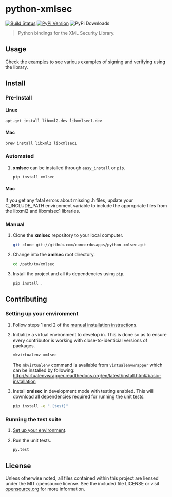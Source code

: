 # python-xmlsec
[![Build Status](https://travis-ci.org/concordusapps/python-xmlsec.png?branch=master)](https://travis-ci.org/concordusapps/python-xmlsec)
[![PyPi Version](https://pypip.in/v/xmlsec/badge.png)](https://pypi.python.org/pypi/xmlsec)
![PyPi Downloads](https://pypip.in/d/xmlsec/badge.png)
> Python bindings for the XML Security Library.

## Usage

Check the [examples](https://github.com/concordusapps/python-xmlsec/tree/master/tests/examples) to see various examples of signing and verifying using the library.

## Install

### Pre-Install

#### Linux

   ```sh
   apt-get install libxml2-dev libxmlsec1-dev
   ```

#### Mac

   ```sh
   brew install libxml2 libxmlsec1
   ```

### Automated

1. **xmlsec** can be installed through `easy_install` or `pip`.

   ```sh
   pip install xmlsec
   ```

#### Mac

If you get any fatal errors about missing .h files, update your C_INCLUDE_PATH environment variable to
include the appropriate files from the libxml2 and libxmlsec1 libraries.

### Manual

1. Clone the **xmlsec** repository to your local computer.

   ```sh
   git clone git://github.com/concordusapps/python-xmlsec.git
   ```

2. Change into the **xmlsec** root directory.

   ```sh
   cd /path/to/xmlsec
   ```

3. Install the project and all its dependencies using `pip`.

   ```sh
   pip install .
   ```

## Contributing

### Setting up your environment

1. Follow steps 1 and 2 of the [manual installation instructions][].

[manual installation instructions]: #manual

2. Initialize a virtual environment to develop in.
   This is done so as to ensure every contributor is working with
   close-to-identicial versions of packages.

   ```sh
   mkvirtualenv xmlsec
   ```

   The `mkvirtualenv` command is available from `virtualenvwrapper` which
   can be installed by following: http://virtualenvwrapper.readthedocs.org/en/latest/install.html#basic-installation

3. Install **xmlsec** in development mode with testing enabled.
   This will download all dependencies required for running the unit tests.

   ```sh
   pip install -e ".[test]"
   ```

### Running the test suite

1. [Set up your environment](#setting-up-your-environment).

2. Run the unit tests.

   ```sh
   py.test
   ```

## License

Unless otherwise noted, all files contained within this project are liensed under the MIT opensource license. See the included file LICENSE or visit [opensource.org][] for more information.

[opensource.org]: http://opensource.org/licenses/MIT
